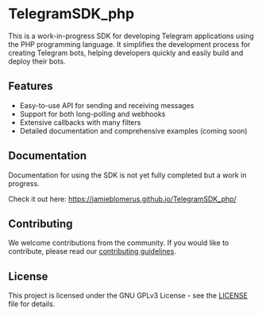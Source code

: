 # TelegramSDK_php

This is a work-in-progress SDK for developing Telegram applications using the PHP programming language. It simplifies the development process for creating Telegram bots, helping developers quickly and easily build and deploy their bots.

## Features

* Easy-to-use API for sending and receiving messages
* Support for both long-polling and webhooks
* Extensive callbacks with many filters
* Detailed documentation and comprehensive examples (coming soon)

## Documentation

Documentation for using the SDK is not yet fully completed but a work in progress.

Check it out here: https://jamieblomerus.github.io/TelegramSDK_php/

## Contributing

We welcome contributions from the community. If you would like to contribute, please read our [contributing guidelines](https://github.com/jamieblomerus/TelegramSDK_php/blob/development/CONTRIBUTING.md).

## License

This project is licensed under the GNU GPLv3 License - see the [LICENSE](https://github.com/telegramsdk/telegramsdk_php/blob/development/LICENSE) file for details.
